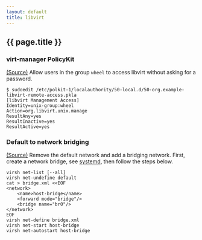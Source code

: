 ```yaml
---
layout: default
title: libvirt
---
```


## {{ page.title }}

### virt-manager PolicyKit

[(Source)](https://wiki.libvirt.org/page/SSHPolicyKitSetup)
Allow users in the group `wheel` to access libvirt without asking for a
password.

    $ sudoedit /etc/polkit-1/localauthority/50-local.d/50-org.example-libvirt-remote-access.pkla
    [libvirt Management Access]
    Identity=unix-group:wheel
    Action=org.libvirt.unix.manage
    ResultAny=yes
    ResultInactive=yes
    ResultActive=yes

### Default to network bridging

[(Source)](http://blog.leifmadsen.com/blog/2016/12/01/create-network-bridge-with-nmcli-for-libvirt/)
Remove the default network and add a bridging network.
First, create a network bridge, see [systemd](/notes/systemd/), then follow the
steps below.

    virsh net-list [--all]
    virsh net-undefine default
    cat > bridge.xml <<EOF
    <network>
        <name>host-bridge</name>
        <forward mode="bridge"/>
        <bridge name="br0"/>
    </network>
    EOF
    virsh net-define bridge.xml
    virsh net-start host-bridge
    virsh net-autostart host-bridge
